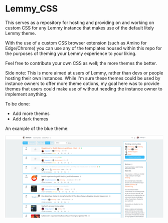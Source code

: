 # Lemmy_CSS

This serves as a repository for hosting and providing on and working on custom CSS for any Lemmy instance that makes use of the default litely Lemmy theme.

With the use of a custom CSS browser extension (such as Amino for Edge/Chrome) you can use any of the templates housed within this repo for the purposes of theming your Lemmy experience to your liking.

Feel free to contribute your own CSS as well; the more themes the better.

Side note: This is more aimed at users of Lemmy, rather than devs or people hosting their own instances. While I'm sure these themes could be used by instance owners to offer more theme options, my goal here was to provide themes that users could make use of without needing the instance owner to implement anything.

To be done:

* Add more themes
* Add dark themes

An example of the blue theme:

![alt text](themes/litely/Blue_theme.png)
